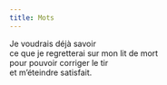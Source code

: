 ```yaml
---
title: Mots
---
```


Je voudrais déjà savoir   
ce que je regretterai sur mon lit de mort   
pour pouvoir corriger le tir   
et m’éteindre satisfait.